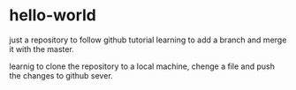 # hello-world
just a repository to follow github tutorial
learning to add a branch and merge it with the master.

learnig to clone the repository to a local machine, chenge a file and push the changes to github sever.